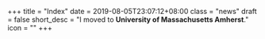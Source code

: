 +++
title = "Index"
date = 2019-08-05T23:07:12+08:00
class = "news"
draft = false
short_desc = "I moved to **University of Massachusetts Amherst**."
icon = ""
+++